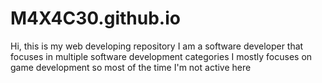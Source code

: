# M4X4C30.github.io

<label> Hi, this is my web developing repository </label>
I am a software developer that focuses in multiple software development categories
I mostly focuses on game development so most of the time I'm not active here
